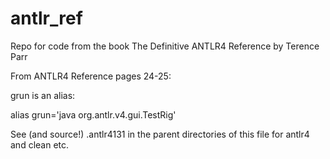 # antlr_ref
Repo for code from the book The Definitive ANTLR4 Reference by Terence Parr

From ANTLR4 Reference pages 24-25:

grun is an alias:

  alias grun='java org.antlr.v4.gui.TestRig'

See (and source!) .antlr4131 in the parent directories of this file for antlr4 and clean etc.

